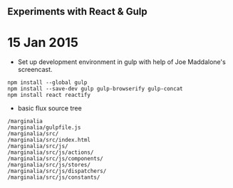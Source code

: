 Experiments with React & Gulp
-----------------------------

15 Jan 2015
===========

* Set up development environment in gulp with help of Joe Maddalone's screencast.

```shell
npm install --global gulp
npm install --save-dev gulp gulp-browserify gulp-concat
npm install react reactify
```

* basic flux source tree

```
/marginalia
/marginalia/gulpfile.js
/marginalia/src/
/marginalia/src/index.html
/marginalia/src/js/
/marginalia/src/js/actions/
/marginalia/src/js/components/
/marginalia/src/js/stores/
/marginalia/src/js/dispatchers/
/marginalia/src/js/constants/
```